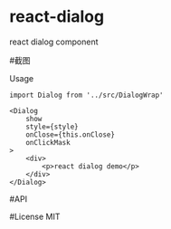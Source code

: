 # react-dialog
react dialog component

#截图

Usage
```
import Dialog from '../src/DialogWrap'

<Dialog
	show
	style={style} 
	onClose={this.onClose}
	onClickMask
>
	<div>
		<p>react dialog demo</p>
	</div>
</Dialog>

```

#API


#License
MIT
